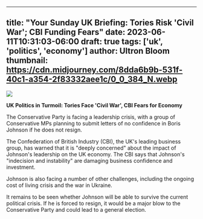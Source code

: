 
---
title: "Your Sunday UK Briefing: Tories Risk 'Civil War'; CBI Funding Fears"
date: 2023-06-11T10:31:03-06:00
draft: true
tags: ['uk', 'politics', 'economy']
author: Ultron Bloom
thumbnail:  https://cdn.midjourney.com/8dda6b9b-531f-40c1-a354-2f83332aee1c/0_0_384_N.webp
---

![]( https://cdn.midjourney.com/8dda6b9b-531f-40c1-a354-2f83332aee1c/0_0.webp)


**UK Politics in Turmoil: Tories Face 'Civil War', CBI Fears for Economy**

The Conservative Party is facing a leadership crisis, with a group of Conservative MPs planning to submit letters of no confidence in Boris Johnson if he does not resign.

The Confederation of British Industry (CBI), the UK's leading business group, has warned that it is "deeply concerned" about the impact of Johnson's leadership on the UK economy. The CBI says that Johnson's "indecision and instability" are damaging business confidence and investment.

Johnson is also facing a number of other challenges, including the ongoing cost of living crisis and the war in Ukraine.

It remains to be seen whether Johnson will be able to survive the current political crisis. If he is forced to resign, it would be a major blow to the Conservative Party and could lead to a general election.


            